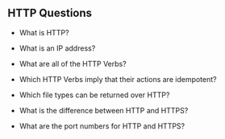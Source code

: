 ## HTTP Questions

* What is HTTP?

* What is an IP address?

* What are all of the HTTP Verbs?

* Which HTTP Verbs imply that their actions are idempotent?

* Which file types can be returned over HTTP?

* What is the difference between HTTP and HTTPS?

* What are the port numbers for HTTP and HTTPS?
